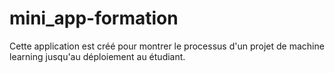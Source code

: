 # mini_app-formation
Cette application est créé pour montrer le processus d'un projet de machine learning jusqu'au déploiement au étudiant.
